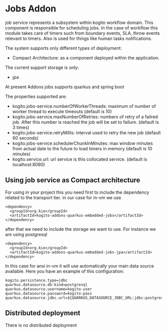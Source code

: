 <!---
  Licensed to the Apache Software Foundation (ASF) under one
  or more contributor license agreements.  See the NOTICE file
  distributed with this work for additional information
  regarding copyright ownership.  The ASF licenses this file
  to you under the Apache License, Version 2.0 (the
  "License"); you may not use this file except in compliance
  with the License.  You may obtain a copy of the License at

    http://www.apache.org/licenses/LICENSE-2.0

  Unless required by applicable law or agreed to in writing,
  software distributed under the License is distributed on an
  "AS IS" BASIS, WITHOUT WARRANTIES OR CONDITIONS OF ANY
  KIND, either express or implied.  See the License for the
  specific language governing permissions and limitations
  under the License.
-->

# Jobs Addon

job service represents a subsystem within kogito workflow domain. This component is responsible for scheduling jobs. In the case of workflow this module takes care of timers such from boundary events, SLA, throw events relevant to timers. Also is used for things like human tasks notifications.

The system supports only different types of deployment:

*   Compact Architecture: as a component deployed within the application.

The current support storage is only:

*   jpa

At present Addons jobs supports quarkus and spring boot

The properties supported are:
* kogito.jobs-service.numberOfWorkerThreads: maximum of number of worker thread to execute timeouts (default is 10)
* kogito.jobs-service.maxNumberOfRetries: numbers of retry of a failred job. After this number is reached the job will be set to failure. (default is 3 times)
* kogito.jobs-service.retryMillis: interval used to retry the new job (default 60 seconds)
* kogito.jobs-service.schedulerChunkInMinutes: max window minutes from actual date to the future to load timers in memory (default is 10 minutes)
* kogito.service.url: url service is this collocated service. (default is localhost:8080)


## Using job service as Compact architecture

For using in your project this you need first to include the dependency related to the transport tier. in our case for in-vm we use 

    <dependency>
      <groupId>org.kie</groupId>
      <artifactId>kogito-addons-quarkus-embedded-jobs</artifactId>
    </dependency>


after that we need to include the storage we want to use. For instance we are using postgresql

    <dependency>
      <groupId>org.kie</groupId>
      <artifactId>kogito-addons-quarkus-embedded-jobs-jpa</artifactId>
    </dependency>

In this case for ansi in-vm it will use automatically your main data source available.
Here you have an example of this configuration:


	kogito.persistence.type=jdbc
	quarkus.datasource.db-kind=postgresql
	quarkus.datasource.username=kogito-user
	quarkus.datasource.password=kogito-pass
	quarkus.datasource.jdbc.url=${QUARKUS_DATASOURCE_JDBC_URL:jdbc:postgresql://localhost:5432/kogito}


## Distributed deployment

There is no distributed deployment


